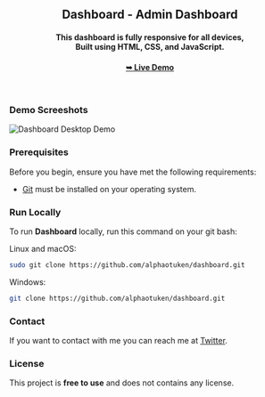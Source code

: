   <h2 align="center">Dashboard - Admin Dashboard</h2>

  <h4 align="center">This dashboard is fully responsive for all devices, <br/> Built using HTML, CSS, and JavaScript.</h4>

  <h4 align="center"><a href="https://codewithsadee.github.io/dashboard/"><strong>➥ Live Demo</strong></a></h4>

</div>

<br />

### Demo Screeshots

![Dashboard Desktop Demo](./readme-images/desktop.png "Desktop Demo")

### Prerequisites

Before you begin, ensure you have met the following requirements:

* [Git](https://git-scm.com/downloads "Download Git") must be installed on your operating system.

### Run Locally

To run **Dashboard** locally, run this command on your git bash:

Linux and macOS:

```bash
sudo git clone https://github.com/alphaotuken/dashboard.git
```

Windows:

```bash
git clone https://github.com/alphaotuken/dashboard.git
```

### Contact

If you want to contact with me you can reach me at [Twitter](https://www.twitter.com/taloisik).

### License

This project is **free to use** and does not contains any license.
